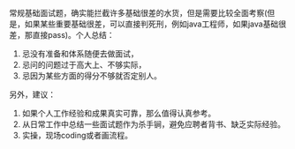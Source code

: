 常规基础面试题，确实能拦截许多基础很差的水货，但是需要比较全面考察(但是，如果某些重要基础很差，可以直接判死刑，例如java工程师，如果java基础很差，那直接pass)。个人总结：

1. 忌没有准备和体系随便去做面试，
2. 忌问的问题过于高大上、不够实际，
3. 忌因为某些方面的得分不够就否定别人。

另外，建议：

1. 如果个人工作经验和成果真实可靠，那么值得认真参考。
2. 从日常工作中总结一些面试题作为杀手锏，避免应聘者背书、缺乏实际经验。
3. 实操，现场coding或者画流程。